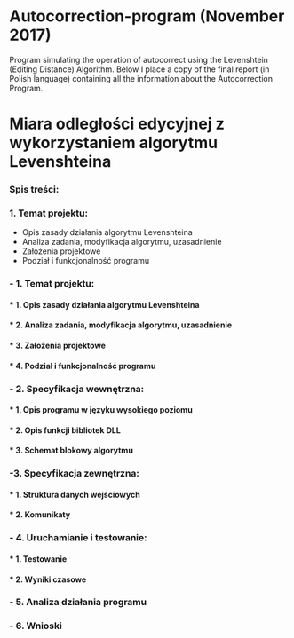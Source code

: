 # Autocorrection-program (November 2017)
Program simulating the operation of autocorrect using the Levenshtein (Editing Distance) Algorithm. 
Below I place a copy of the final report (in Polish language) containing all the information about the Autocorrection Program.



Miara odległości edycyjnej z wykorzystaniem algorytmu Levenshteina
==================================================================

### Spis treści:


### 1. Temat projektu:
   - Opis zasady działania algorytmu Levenshteina
   - Analiza zadania, modyfikacja algorytmu, uzasadnienie
   - Założenia projektowe
   - Podział i funkcjonalność programu




### - 1. Temat projektu:
#### * 1. Opis zasady działania algorytmu Levenshteina
#### * 2. Analiza zadania, modyfikacja algorytmu, uzasadnienie
#### * 3. Założenia projektowe
#### * 4. Podział i funkcjonalność programu

### - 2. Specyfikacja wewnętrzna:
#### * 1. Opis programu w języku wysokiego poziomu
#### * 2. Opis funkcji bibliotek DLL
#### * 3. Schemat blokowy algorytmu

### -3. Specyfikacja zewnętrzna:
#### * 1. Struktura danych wejściowych
#### * 2. Komunikaty

### - 4. Uruchamianie i testowanie:
#### * 1. Testowanie
#### * 2. Wyniki czasowe

### - 5. Analiza działania programu

### - 6. Wnioski
